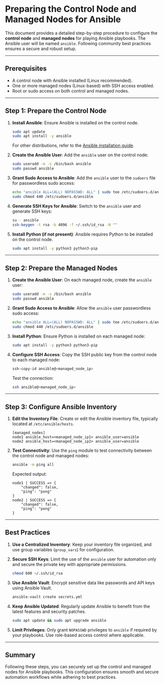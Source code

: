 # Preparing the Control Node and Managed Nodes for Ansible

This document provides a detailed step-by-step procedure to configure the **control node** and **managed nodes** for playing Ansible playbooks. The Ansible user will be named `ansible`. Following community best practices ensures a secure and robust setup.

---

## Prerequisites

- A control node with Ansible installed (Linux recommended).
- One or more managed nodes (Linux-based) with SSH access enabled.
- Root or sudo access on both control and managed nodes.

---

## Step 1: Prepare the Control Node

1. **Install Ansible**:
   Ensure Ansible is installed on the control node.
   ```bash
   sudo apt update
   sudo apt install -y ansible
   ```
   For other distributions, refer to the [Ansible installation guide](https://docs.ansible.com/ansible/latest/installation_guide/intro_installation.html).

2. **Create the Ansible User**:
   Add the `ansible` user on the control node:
   ```bash
   sudo useradd -m -s /bin/bash ansible
   sudo passwd ansible
   ```

3. **Grant Sudo Access to Ansible**:
   Add the `ansible` user to the `sudoers` file for passwordless sudo access:
   ```bash
   echo "ansible ALL=(ALL) NOPASSWD: ALL" | sudo tee /etc/sudoers.d/ansible
   sudo chmod 440 /etc/sudoers.d/ansible
   ```

4. **Generate SSH Keys for Ansible**:
   Switch to the `ansible` user and generate SSH keys:
   ```bash
   su - ansible
   ssh-keygen -t rsa -b 4096 -f ~/.ssh/id_rsa -N ""
   ```

5. **Install Python (if not present)**:
   Ansible requires Python to be installed on the control node.
   ```bash
   sudo apt install -y python3 python3-pip
   ```

---

## Step 2: Prepare the Managed Nodes

1. **Create the Ansible User**:
   On each managed node, create the `ansible` user:
   ```bash
   sudo useradd -m -s /bin/bash ansible
   sudo passwd ansible
   ```

2. **Grant Sudo Access to Ansible**:
   Allow the `ansible` user passwordless sudo access:
   ```bash
   echo "ansible ALL=(ALL) NOPASSWD: ALL" | sudo tee /etc/sudoers.d/ansible
   sudo chmod 440 /etc/sudoers.d/ansible
   ```

3. **Install Python**:
   Ensure Python is installed on each managed node:
   ```bash
   sudo apt install -y python3 python3-pip
   ```

4. **Configure SSH Access**:
   Copy the SSH public key from the control node to each managed node:
   ```bash
   ssh-copy-id ansible@<managed_node_ip>
   ```
   Test the connection:
   ```bash
   ssh ansible@<managed_node_ip>
   ```

---

## Step 3: Configure Ansible Inventory

1. **Edit the Inventory File**:
   Create or edit the Ansible inventory file, typically located at `/etc/ansible/hosts`.
   ```plaintext
   [managed_nodes]
   node1 ansible_host=<managed_node_ip1> ansible_user=ansible
   node2 ansible_host=<managed_node_ip2> ansible_user=ansible
   ```

2. **Test Connectivity**:
   Use the `ping` module to test connectivity between the control node and managed nodes:
   ```bash
   ansible -m ping all
   ```

   Expected output:
   ```plaintext
   node1 | SUCCESS => {
       "changed": false,
       "ping": "pong"
   }
   node2 | SUCCESS => {
       "changed": false,
       "ping": "pong"
   }
   ```

---

## Best Practices

1. **Use a Centralized Inventory**:
   Keep your inventory file organized, and use group variables (`group_vars`) for configuration.

2. **Secure SSH Keys**:
   Limit the use of the `ansible` user for automation only and secure the private key with appropriate permissions.
   ```bash
   chmod 600 ~/.ssh/id_rsa
   ```

3. **Use Ansible Vault**:
   Encrypt sensitive data like passwords and API keys using Ansible Vault.
   ```bash
   ansible-vault create secrets.yml
   ```

4. **Keep Ansible Updated**:
   Regularly update Ansible to benefit from the latest features and security patches.
   ```bash
   sudo apt update && sudo apt upgrade ansible
   ```

5. **Limit Privileges**:
   Only grant `NOPASSWD` privileges to `ansible` if required by your playbooks. Use role-based access control where applicable.

---

## Summary

Following these steps, you can securely set up the control and managed nodes for Ansible playbooks. This configuration ensures smooth and secure automation workflows while adhering to best practices.
